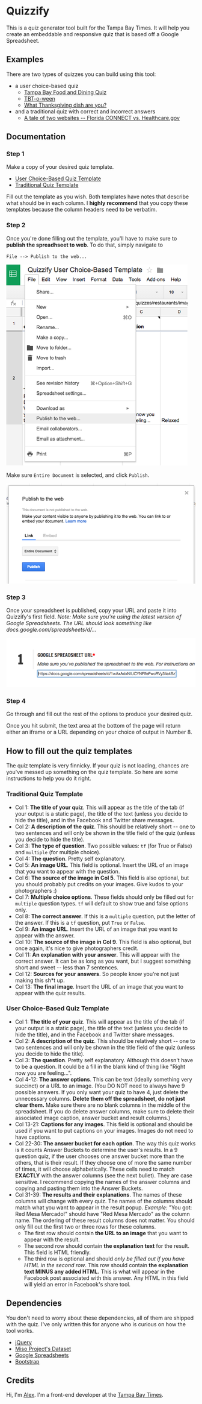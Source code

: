 # Quizzify

This is a quiz generator tool built for the Tampa Bay Times. It will help you create an embeddable and responsive quiz that is based off a Google Spreadsheet.

## Examples

There are two types of quizzes you can build using this tool:

- a user choice-based quiz
    + [Tampa Bay Food and Dining Quiz](http://www.tampabay.com/features/food/general/tampa-bay-food-and-dining-quiz-where-should-i-eat-dinner-tonight/2214420)
    + [TBT-o-ween](http://www.tampabay.com/things-to-do/events/tbt-quiz-what-should-your-halloween-costume-be/2203472)
    + [What Thanksgiving dish are you?](http://www.tampabay.com/things-to-do/food/cooking/holiday-quiz-what-thanksgiving-dish-are-you/2207851)
- and a traditional quiz with correct and incorrect answers
    + [A tale of two websites -- Florida CONNECT vs. Healthcare.gov](http://www.tampabay.com/news/perspective/healthcaregov-meet-connect-your-evil-twin-website/2161586)

## Documentation

### Step 1

Make a copy of your desired quiz template.

- [User Choice-Based Quiz Template](https://docs.google.com/spreadsheets/d/1wAxAdxNIUCYNFlfeFwcRVy3iia4SzTCuVifrSuUX3Vo/edit?usp=sharing)
- [Traditional Quiz Template](https://docs.google.com/spreadsheets/d/1Z0eXp1NO2dp42Lb7IUizF7ptXFFnE53gyNyd39S3m8I/edit?usp=sharing)

Fill out the template as you wish. Both templates have notes that describe what should be in each column. I **highly recommend** that you copy these templates because the column headers need to be verbatim.

### Step 2

Once you're done filling out the template, you'll have to make sure to **publish the spreadhseet to web**. To do that, simply navigate to

    File --> Publish to the web...

![Publish your image to the web](images/ss-publish_to_web.png)

Make sure `Entire Document` is selected, and click `Publish`.

![Publish your image to the web](images/ss-publish_to_web2.png)

### Step 3

Once your spreadsheet is published, copy your URL and paste it into Quizzify's first field. *Note: Make sure you're using the latest version of Google Spreadsheets. The URL should look something like docs.google.com/spreadsheets/d/...*

![Paste your URL into the first field](images/ss-first_field.png)

### Step 4

Go through and fill out the rest of the options to produce your desired quiz.

Once you hit submit, the text area at the bottom of the page will return either an iframe or a URL depending on your choice of output in Number 8.

## How to fill out the quiz templates

The quiz template is very finnicky. If your quiz is not loading, chances are you've messed up something on the quiz template. So here are some instructions to help you do it right.

### Traditional Quiz Template

- Col 1: **The title of your quiz**. This will appear as the title of the tab (if your output is a static page), the title of the text (unless you decide to hide the title), and in the Facebook and Twitter share messages.
- Col 2: **A description of the quiz**. This should be relatively short -- one to two sentences and will only be shown in the title field of the quiz (unless you decide to hide the title).
- Col 3: **The type of question**. Two possible values: `tf` (for True or False) and `multiple` (for multiple choice).
- Col 4: **The question**. Pretty self explanatory.
- Col 5: **An image URL**. This field is optional. Insert the URL of an image that you want to appear with the question.
- Col 6: **The source of the image in Col 5**. This field is also optional, but you should probably put credits on your images. Give kudos to your photographers :)
- Col 7: **Multiple choice options**. These fields should only be filled out for `multiple` question types. `tf` will default to show true and false options only.
- Col 8: **The correct answer**. If this is a `multiple` question, put the letter of the answer. If this is a `tf` question, put `True` or `False`.
- Col 9: **An image URL**. Insert the URL of an image that you want to appear with the answer.
- Col 10: **The source of the image in Col 9**. This field is also optional, but once again, it's nice to give photographers credit.
- Col 11: **An explanation with your answer**. This will appear with the correct answer. It can be as long as you want, but I suggest something short and sweet -- less than 7 sentences.
- Col 12: **Sources for your answers**. So people know you're not just making this sh*t up.
- Col 13: **The final image**. Insert the URL of an image that you want to appear with the quiz results.

### User Choice-Based Quiz Template

- Col 1: **The title of your quiz**. This will appear as the title of the tab (if your output is a static page), the title of the text (unless you decide to hide the title), and in the Facebook and Twitter share messages.
- Col 2: **A description of the quiz**. This should be relatively short -- one to two sentences and will only be shown in the title field of the quiz (unless you decide to hide the title).
- Col 3: **The question**. Pretty self explanatory. Although this doesn't have to be a question. It could be a fill in the blank kind of thing like "Right now you are feeling...".
- Col 4-12: **The answer options**. This can be text (ideally something very succinct) or a URL to an image. (You DO NOT need to always have 9 possible answers. If you only want your quiz to have 4, just delete the unnecessary columns. **Delete them off the spreadsheet, do not just clear them.** Make sure there are no blank columns in the middle of the spreadsheet. If you do delete answer columns, make sure to delete their associated image caption, answer bucket and result columns.)
- Col 13-21: **Captions for any images**. This field is optional and should be used if you want to put captions on your images. Images do not need to have captions.
- Col 22-30: **The answer bucket for each option**. The way this quiz works is it counts Answer Buckets to determine the user's results. In a 9 question quiz, if the user chooses one answer bucket more than the others, that is their result. If they choose one of more the same number of times, it will choose alphabetically. These cells need to match **EXACTLY** with the answer columns (see the next bullet). They are case sensitive. I recommend copying the names of the answer columns and copying and pasting them into the Answer Buckets.
- Col 31-39: **The results and their explanations**. The names of these columns will change with every quiz. The names of the columns should match what you want to appear in the result popup. *Example:* "You got: Red Mesa Mercado!" should have "Red Mesa Mercado" as the column name. The ordering of these result columns does not matter. You should only fill out the first two or three rows for these columns.
    + The first row should contain **the URL to an image** that you want to appear with the result.
    + The second row should contain **the explanation text** for the result. This field is HTML friendly.
    + The third row is optional and should *only be filled out if you have HTML in the second row*. This row should contain **the explanation text MINUS any added HTML.** This is what will appear in the Facebook post associated with this answer. Any HTML in this field will yield an error in Facebook's share tool.

## Dependencies

You don't need to worry about these dependencies, all of them are shipped with the quiz. I've only written this for anyone who is curious on how the tool works.

- [jQuery](http://jquery.com/)
- [Miso Project's Dataset](http://misoproject.com/dataset/)
- [Google Spreadsheets](http://docs.google.com/spreadsheets/)
- [Bootstrap](http://getbootstrap.com/)

## Credits

Hi, I'm [Alex](http://www.alexisnsanchez.com). I'm a front-end developer at the [Tampa Bay Times](http://www.tampabay.com).
